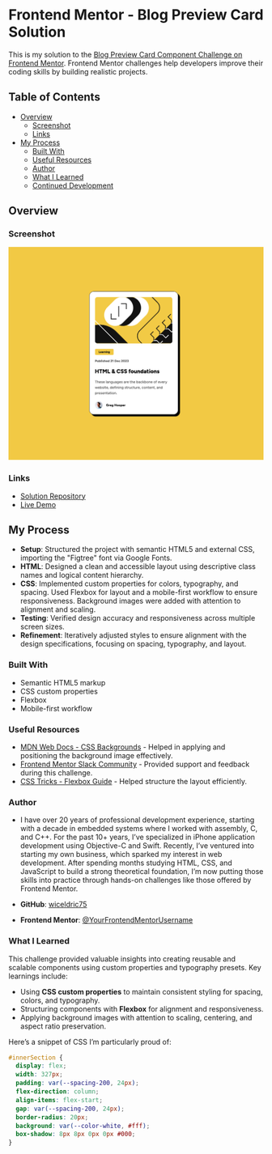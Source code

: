 # Frontend Mentor - Blog Preview Card Solution

This is my solution to the [Blog Preview Card Component Challenge on Frontend Mentor](https://www.frontendmentor.io/challenges/blog-preview-card-ckPaj01IcS). Frontend Mentor challenges help developers improve their coding skills by building realistic projects.

## Table of Contents

- [Overview](#overview)
  - [Screenshot](#screenshot)
  - [Links](#links)
- [My Process](#my-process)
  - [Built With](#built-with)
  - [Useful Resources](#useful-resources)
  - [Author](#author)
  - [What I Learned](#what-i-learned)
  - [Continued Development](#continued-development)

## Overview

### Screenshot

![Blog Preview Card Screenshot](./assets/images/screenshot.png)

### Links

- [Solution Repository](https://github.com/wiceldric75/blog-preview-card-component) 
- [Live Demo](https://wiceldric75.github.io/blog-preview-card-component/)

## My Process
- **Setup**: Structured the project with semantic HTML5 and external CSS, importing the "Figtree" font via Google Fonts.
- **HTML**: Designed a clean and accessible layout using descriptive class names and logical content hierarchy.
- **CSS**: Implemented custom properties for colors, typography, and spacing. Used Flexbox for layout and a mobile-first workflow to ensure responsiveness. Background images were added with attention to alignment and scaling.
- **Testing**: Verified design accuracy and responsiveness across multiple screen sizes.
- **Refinement**: Iteratively adjusted styles to ensure alignment with the design specifications, focusing on spacing, typography, and layout.

### Built With

- Semantic HTML5 markup
- CSS custom properties
- Flexbox
- Mobile-first workflow

### Useful Resources

- [MDN Web Docs - CSS Backgrounds](https://developer.mozilla.org/en-US/docs/Web/CSS/background) - Helped in applying and positioning the background image effectively.
- [Frontend Mentor Slack Community](https://www.frontendmentor.io/slack) - Provided support and feedback during this challenge.
- [CSS Tricks - Flexbox Guide](https://css-tricks.com/snippets/css/a-guide-to-flexbox/) - Helped structure the layout efficiently.

### Author
- I have over 20 years of professional development experience, starting with a decade in embedded systems where I worked with assembly, C, and C++. For the past 10+ years, I’ve specialized in iPhone application development using Objective-C and Swift. Recently, I’ve ventured into starting my own business, which sparked my interest in web development. After spending months studying HTML, CSS, and JavaScript to build a strong theoretical foundation, I’m now putting those skills into practice through hands-on challenges like those offered by Frontend Mentor.

- **GitHub**: [wiceldric75](https://github.com/wiceldric75)
- **Frontend Mentor**: [@YourFrontendMentorUsername](https://www.frontendmentor.io/profile/wiceldric75)

### What I Learned

This challenge provided valuable insights into creating reusable and scalable components using custom properties and typography presets. Key learnings include:
- Using **CSS custom properties** to maintain consistent styling for spacing, colors, and typography.
- Structuring components with **Flexbox** for alignment and responsiveness.
- Applying background images with attention to scaling, centering, and aspect ratio preservation.

Here’s a snippet of CSS I’m particularly proud of:
```css
#innerSection {
  display: flex;
  width: 327px;
  padding: var(--spacing-200, 24px);
  flex-direction: column;
  align-items: flex-start;
  gap: var(--spacing-200, 24px);
  border-radius: 20px;
  background: var(--color-white, #fff);
  box-shadow: 8px 8px 0px 0px #000;
}
